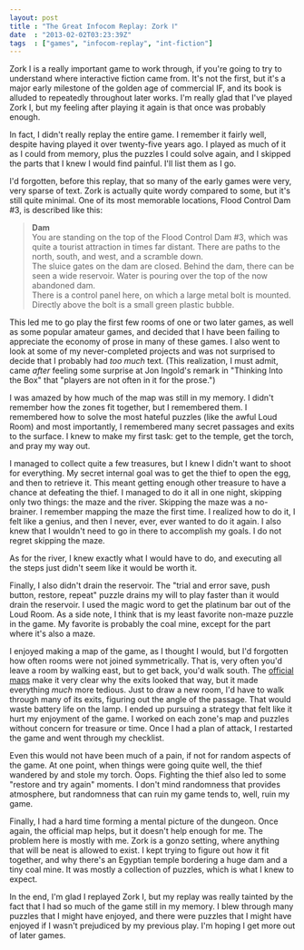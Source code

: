 ```yaml
---
layout: post
title : "The Great Infocom Replay: Zork Ⅰ"
date  : "2013-02-02T03:23:39Z"
tags  : ["games", "infocom-replay", "int-fiction"]
---
```

Zork Ⅰ is a really important game to work through, if you're going to try to
understand where interactive fiction came from.  It's not the first, but it's a
major early milestone of the golden age of commercial IF, and its book is
alluded to repeatedly throughout later works.  I'm really glad that I've played
Zork Ⅰ, but my feeling after playing it again is that once was probably enough.

In fact, I didn't really replay the entire game.  I remember it fairly well,
despite having played it over twenty-five years ago.  I played as much of it as
I could from memory, plus the puzzles I could solve again, and I skipped the
parts that I knew I would find painful.  I'll list them as I go.

I'd forgotten, before this replay, that so many of the early games were very,
very sparse of text.  Zork is actually quite wordy compared to some, but it's
still quite minimal.  One of its most memorable locations, Flood Control Dam #3,
is described like this:

> **Dam**  
> You are standing on the top of the Flood Control Dam #3, which was quite a
> tourist attraction in times far distant. There are paths to the north, south,
> and west, and a scramble down.  
> The sluice gates on the dam are closed. Behind the dam, there can be seen a
> wide reservoir. Water is pouring over the top of the now abandoned dam.  
> There is a control panel here, on which a large metal bolt is mounted.  
> Directly above the bolt is a small green plastic bubble.

This led me to go play the first few rooms of one or two later games, as well
as some popular amateur games, and decided that I have been failing to
appreciate the economy of prose in many of these games.  I also went to look at
some of my never-completed projects and was not surprised to decide that I
probably had *too much* text.  (This realization, I must admit, came *after*
feeling some surprise at Jon Ingold's remark in "Thinking Into the Box" that
"players are not often in it for the prose.")

I was amazed by how much of the map was still in my memory.  I didn't remember
how the zones fit together, but I remembered them.  I remembered how to solve
the most hateful puzzles (like the awful Loud Room) and most importantly, I
remembered many secret passages and exits to the surface.  I knew to make my
first task: get to the temple, get the torch, and pray my way out.

I managed to collect quite a few treasures, but I knew I didn't want to shoot
for everything.  My secret internal goal was to get the thief to open the egg,
and then to retrieve it.  This meant getting enough other treasure to have a
chance at defeating the thief.  I managed to do it all in one night, skipping
only two things: the maze and the river.  Skipping the maze was a no-brainer.
I remember mapping the maze the first time.  I realized how to do it, I felt
like a genius, and then I never, ever, ever wanted to do it again.  I also knew
that I wouldn't need to go in there to accomplish my goals.  I do not regret
skipping the maze.

As for the river, I knew exactly what I would have to do, and executing all the
steps just didn't seem like it would be worth it.

Finally, I also didn't drain the reservoir.  The "trial and error save, push
button, restore, repeat" puzzle drains my will to play faster than it would
drain the reservoir.  I used the magic word to get the platinum bar out of the
Loud Room.  As a side note, I think that is my least favorite non-maze puzzle
in the game.  My favorite is probably the coal mine, except for the part where
it's also a maze.

I enjoyed making a map of the game, as I thought I would, but I'd forgotten how
often rooms were not joined symmetrically.  That is, very often you'd leave a
room by walking east, but to get back, you'd walk south.  The [official
maps](http://infocom.elsewhere.org/gallery/zork1_invisiclues/zork1_invisiclues.html)
make it very clear why the exits looked that way, but it made everything *much*
more tedious.  Just to draw a new room, I'd have to walk through many of its
exits, figuring out the angle of the passage.  That would waste battery life on
the lamp.  I ended up pursuing a strategy that felt like it hurt my enjoyment
of the game.  I worked on each zone's map and puzzles without concern for
treasure or time.  Once I had a plan of attack, I restarted the game and went
through my checklist.

Even this would not have been much of a pain, if not for random aspects of the
game.  At one point, when things were going quite well, the thief wandered by
and stole my torch.  Oops.  Fighting the thief also led to some "restore and
try again" moments.  I don't mind randomness that provides atmosphere, but
randomness that can ruin my game tends to, well, ruin my game.

Finally, I had a hard time forming a mental picture of the dungeon.  Once
again, the official map helps, but it doesn't help enough for me.  The problem
here is mostly with me.  Zork is a gonzo setting, where anything that will be
neat is allowed to exist.  I kept trying to figure out how it fit together, and
why there's an Egyptian temple bordering a huge dam and a tiny coal mine.  It
was mostly a collection of puzzles, which is what I knew to expect.

In the end, I'm glad I replayed Zork Ⅰ, but my replay was really tainted by the
fact that I had so much of the game still in my memory.  I blew through many
puzzles that I might have enjoyed, and there were puzzles that I might have
enjoyed if I wasn't prejudiced by my previous play.  I'm hoping I get more out
of later games.


